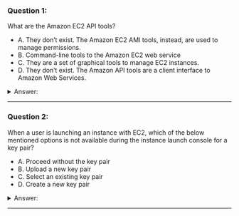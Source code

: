 ### Question 1:

What are the Amazon EC2 API tools?

- A. They don’t exist. The Amazon EC2 AMI tools, instead, are used to manage permissions.
- B. Command-line tools to the Amazon EC2 web service
- C. They are a set of graphical tools to manage EC2 instances.
- D. They don’t exist. The Amazon API tools are a client interface to Amazon Web Services.

<details><summary>Answer:</summary><p>
[B]

Categories:
[EC2]

Explanation:

Question 1@http://jayendrapatil.com/aws-ec2-overview/

</p></details><hr>

### Question 2:

When a user is launching an instance with EC2, which of the below mentioned options is not available during the instance launch console for a key pair?

- A. Proceed without the key pair
- B. Upload a new key pair
- C. Select an existing key pair
- D. Create a new key pair

<details><summary>Answer:</summary><p>
[B]

Categories:
[EC2]

Explanation:

Question 2@http://jayendrapatil.com/aws-ec2-overview/

</p></details><hr>

